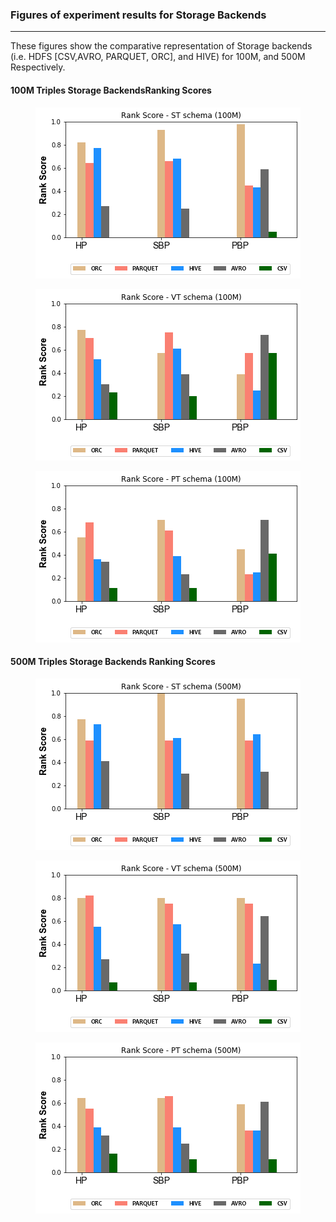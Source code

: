 ### Figures of experiment results for Storage Backends
---

These figures show the comparative representation of Storage backends (i.e. HDFS [CSV,AVRO, PARQUET, ORC], and HIVE) for 100M, and 500M Respectively.

#### 100M Triples Storage BackendsRanking Scores


<p align="center"> <img src="figures/DistributedExperiments/storageRankingScores/100M/StorageFormats_100M_ST.png" alt="spark" ></p>
<p align="center"> <img src="figures/DistributedExperiments/storageRankingScores/100M/StorageFormats_100M_VT.png" alt="spark" ></p>
<p align="center"> <img src="figures/DistributedExperiments/storageRankingScores/100M/StorageFormats_100M_PT.png" alt="spark" ></p>

#### 500M Triples Storage Backends Ranking Scores


<p align="center"> <img src="figures/DistributedExperiments/storageRankingScores/500M/StorageFormats_500M_ST.png" alt="spark" ></p>
<p align="center"> <img src="figures/DistributedExperiments/storageRankingScores/500M/StorageFormats_500M_VT.png" alt="spark" ></p>
<p align="center"> <img src="figures/DistributedExperiments/storageRankingScores/500M/StorageFormats_500M_PT.png" alt="spark" ></p>

 

